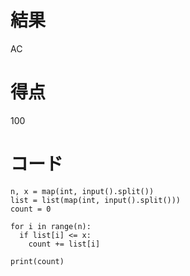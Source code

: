 # 結果
AC

# 得点
100

# コード
```
n, x = map(int, input().split())
list = list(map(int, input().split()))
count = 0

for i in range(n):
  if list[i] <= x:
    count += list[i]
    
print(count)
```
